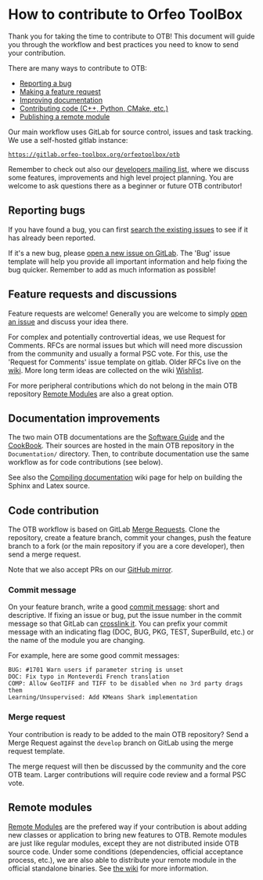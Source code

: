# How to contribute to Orfeo ToolBox

Thank you for taking the time to contribute to OTB! This document will guide you
through the workflow and best practices you need to know to send your
contribution.

There are many ways to contribute to OTB:

* [Reporting a bug](#reporting-bugs)
* [Making a feature request](#feature-requests-and-discussions)
* [Improving documentation](#documentation-improvements)
* [Contributing code (C++, Python, CMake, etc.)](#code-contribution)
* [Publishing a remote module](#remote-modules)

Our main workflow uses GitLab for source control, issues and task tracking. We
use a self-hosted gitlab instance:

[`https://gitlab.orfeo-toolbox.org/orfeotoolbox/otb`](https://gitlab.orfeo-toolbox.org/orfeotoolbox/otb)

Remember to check out also our [developers mailing list](https://groups.google.com/forum/?hl=fr#!forum/otb-developers/join),
where we discuss some features, improvements and high level project planning.
You are welcome to ask questions there as a beginner or future OTB contributor!

## Reporting bugs

If you have found a bug, you can first [search the existing issues](https://gitlab.orfeo-toolbox.org/orfeotoolbox/otb/issues?label_name%5B%5D=bug)
to see if it has already been reported.

If it's a new bug, please [open a new issue on GitLab](https://gitlab.orfeo-toolbox.org/orfeotoolbox/otb/issues/new).
The 'Bug' issue template will help you provide all important information and
help fixing the bug quicker. Remember to add as much information as possible!

## Feature requests and discussions

Feature requests are welcome! Generally you are welcome to simply [open an issue](https://gitlab.orfeo-toolbox.org/orfeotoolbox/otb/issues)
and discuss your idea there.

For complex and potentially controvertial ideas, we use Request for Comments.
RFCs are normal issues but which will need more discussion from the community
and usually a formal PSC vote. For this, use the 'Request for Comments' issue
template on gitlab. Older RFCs live on the [wiki](https://wiki.orfeo-toolbox.org/index.php/Requests_for_Comments).
More long term ideas are collected on the wiki [Wishlist](https://wiki.orfeo-toolbox.org/index.php/Wishlist).

For more peripheral contributions which do not belong in the main OTB
repository [Remote Modules](#remote-modules) are also a great option.

## Documentation improvements

The two main OTB documentations are the [Software Guide](https://www.orfeo-toolbox.org/SoftwareGuide/index.html)
and the [CookBook](https://www.orfeo-toolbox.org/CookBook/).  Their sources are
hosted in the main OTB repository in the `Documentation/` directory. Then, to
contribute documentation use the same workflow as for code contributions (see
below).

See also the [Compiling documentation](https://wiki.orfeo-toolbox.org/index.php/Compiling_documentation)
wiki page for help on building the Sphinx and Latex source.

## Code contribution

The OTB workflow is based on GitLab [Merge Requests](https://docs.gitlab.com/ee/gitlab-basics/add-merge-request.html).
Clone the repository, create a feature branch, commit your changes, push the
feature branch to a fork (or the main repository if you are a core developer),
then send a merge request.

Note that we also accept PRs on our [GitHub mirror](https://github.com/orfeotoolbox/OTB).

### Commit message

On your feature branch, write a good [commit message](https://xkcd.com/1296/):
short and descriptive. If fixing an issue or bug, put the issue number in the
commit message so that GitLab can [crosslink it](https://docs.gitlab.com/ce/user/project/issues/crosslinking_issues.html).
You can prefix your commit message with an indicating flag (DOC, BUG, PKG,
TEST, SuperBuild, etc.) or the name of the module you are changing.

For example, here are some good commit messages:

    BUG: #1701 Warn users if parameter string is unset
    DOC: Fix typo in Monteverdi French translation
    COMP: Allow GeoTIFF and TIFF to be disabled when no 3rd party drags them
    Learning/Unsupervised: Add KMeans Shark implementation

### Merge request

Your contribution is ready to be added to the main OTB repository? Send a Merge
Request against the `develop` branch on GitLab using the merge request
template.

The merge request will then be discussed by the community and the core OTB
team. Larger contributions will require code review and a formal PSC vote.

## Remote modules

[Remote Modules](https://wiki.orfeo-toolbox.org/index.php/Remote_Modules) are the prefered way if your contribution is about adding new classes or
application to bring new features to OTB. Remote modules are just like regular
modules, except they are not distributed inside OTB source code. Under some
conditions (dependencies, official acceptance process, etc.), we are also able
to distribute your remote module in the official standalone binaries. See [the wiki](https://wiki.orfeo-toolbox.org/index.php/Remote_Modules)
for more information.

